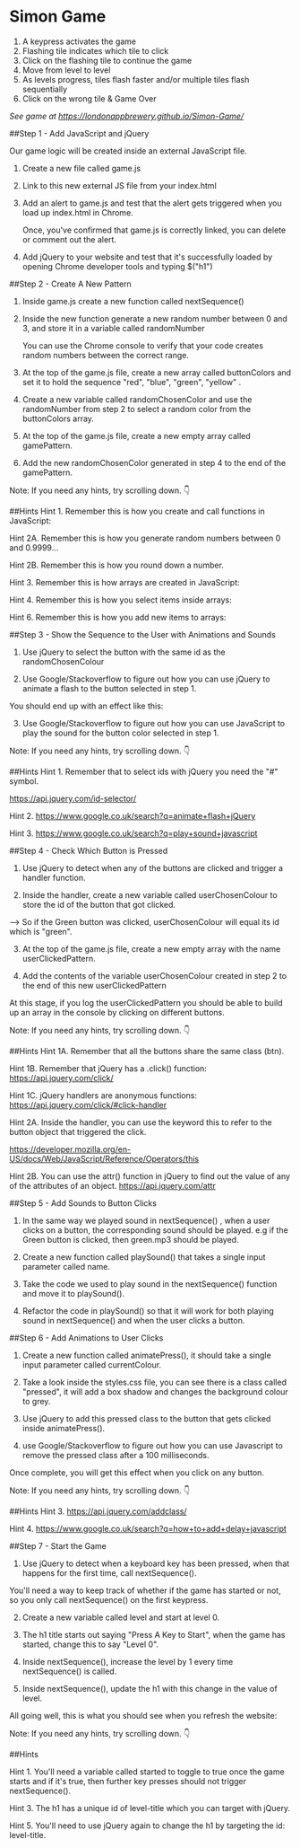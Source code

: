 Simon Game
==========
1. A keypress activates the game
2. Flashing tile indicates which tile to click
3. Click on the flashing tile to continue the game
3. Move from level to level
4. As levels progress, tiles flash faster and/or multiple tiles flash sequentially
5. Click on the wrong tile & Game Over

*See game at <https://londonappbrewery.github.io/Simon-Game/>*

<!--========================================================================================================-->

##Step 1 - Add JavaScript and jQuery

  Our game logic will be created inside an external JavaScript file.

1.  Create a new file called game.js

2.  Link to this new external JS file from your index.html

3.  Add an alert to game.js and test that the alert gets triggered when you load up index.html in Chrome.

    Once, you've confirmed that game.js is correctly linked, you can delete or comment out the alert.

4.  Add jQuery to your website and test that it's successfully loaded by opening Chrome developer tools and typing $("h1")

<!--========================================================================================================-->

##Step 2 - Create A New Pattern

1.  Inside game.js create a new function called nextSequence()

2.  Inside the new function generate a new random number between 0 and 3, and store it in a variable called randomNumber

    You can use the Chrome console to verify that your code creates random numbers between the correct range.

3.  At the top of the game.js file, create a new array called buttonColors and set it to hold the sequence "red", "blue", "green", "yellow" .

4.  Create a new variable called randomChosenColor and use the randomNumber from step 2 to select a random color from the buttonColors array.

5.  At the top of the game.js file, create a new empty array called gamePattern.

6.  Add the new randomChosenColor generated in step 4 to the end of the gamePattern.

Note: If you need any hints, try scrolling down. 👇

<!--========================================================================================================-->

##Hints
Hint 1. Remember this is how you create and call functions in JavaScript:

Hint 2A. Remember this is how you generate random numbers between 0 and 0.9999...

Hint 2B. Remember this is how you round down a number.

Hint 3. Remember this is how arrays are created in JavaScript:

Hint 4. Remember this is how you select items inside arrays:

Hint 6. Remember this is how you add new items to arrays:

<!--========================================================================================================-->

##Step 3 - Show the Sequence to the User with Animations and Sounds

1. Use jQuery to select the button with the same id as the randomChosenColour

2. Use Google/Stackoverflow to figure out how you can use jQuery to animate a flash to the button selected in step 1.

You should end up with an effect like this:

3. Use Google/Stackoverflow to figure out how you can use JavaScript to play the sound for the button color selected in step 1.

Note: If you need any hints, try scrolling down. 👇

##Hints
Hint 1. Remember that to select ids with jQuery you need the "#" symbol.

https://api.jquery.com/id-selector/

Hint 2. https://www.google.co.uk/search?q=animate+flash+jQuery

Hint 3. https://www.google.co.uk/search?q=play+sound+javascript

<!--========================================================================================================-->


##Step 4 - Check Which Button is Pressed

1. Use jQuery to detect when any of the buttons are clicked and trigger a handler function.

2. Inside the handler, create a new variable called userChosenColour to store the id of the button that got clicked.

--> So if the Green button was clicked, userChosenColour will equal its id which is "green".

3. At the top of the game.js file, create a new empty array with the name userClickedPattern.

4. Add the contents of the variable userChosenColour created in step 2 to the end of this new userClickedPattern

At this stage, if you log the userClickedPattern you should be able to build up an array in the console by clicking on different buttons.

Note: If you need any hints, try scrolling down. 👇

##Hints
Hint 1A. Remember that all the buttons share the same class (btn).

Hint 1B. Remember that jQuery has a .click() function: https://api.jquery.com/click/

Hint 1C. jQuery handlers are anonymous functions: https://api.jquery.com/click/#click-handler

Hint 2A. Inside the handler, you can use the keyword this to refer to the button object that triggered the click.

https://developer.mozilla.org/en-US/docs/Web/JavaScript/Reference/Operators/this

Hint 2B. You can use the attr() function in jQuery to find out the value of any of the attributes of an object. https://api.jquery.com/attr


<!--========================================================================================================-->

##Step 5 - Add Sounds to Button Clicks

1. In the same way we played sound in nextSequence() , when a user clicks on a button, the corresponding sound should be played. e.g if the Green button is clicked, then green.mp3 should be played.

2. Create a new function called playSound() that takes a single input parameter called name.

3. Take the code we used to play sound in the nextSequence() function and move it to playSound().

4. Refactor the code in playSound() so that it will work for both playing sound in nextSequence() and when the user clicks a button.



##Step 6 - Add Animations to User Clicks

1. Create a new function called animatePress(), it should take a single input parameter called currentColour.

2. Take a look inside the styles.css file, you can see there is a class called "pressed", it will add a box shadow and changes the background colour to grey.

3. Use jQuery to add this pressed class to the button that gets clicked inside animatePress().

4. use Google/Stackoverflow to figure out how you can use Javascript to remove the pressed class after a 100 milliseconds.

Once complete, you will get this effect when you click on any button.

Note: If you need any hints, try scrolling down. 👇



##Hints
Hint 3. https://api.jquery.com/addclass/

Hint 4. https://www.google.co.uk/search?q=how+to+add+delay+javascript





##Step 7 - Start the Game

1. Use jQuery to detect when a keyboard key has been pressed, when that happens for the first time, call nextSequence().

You'll need a way to keep track of whether if the game has started or not, so you only call nextSequence() on the first keypress.

2. Create a new variable called level and start at level 0.

3. The h1 title starts out saying "Press A Key to Start", when the game has started, change this to say "Level 0".

4. Inside nextSequence(), increase the level by 1 every time nextSequence() is called.

5. Inside nextSequence(), update the h1 with this change in the value of level.

All going well, this is what you should see when you refresh the website:


Note: If you need any hints, try scrolling down. 👇


##Hints

Hint 1. You'll need a variable called started to toggle to true once the game starts and if it's true, then further key presses should not trigger nextSequence().

Hint 3. The h1 has a unique id of level-title which you can target with jQuery.

Hint 5.  You'll need to use jQuery again to change the h1 by targeting the id: level-title.
